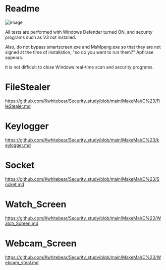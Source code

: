 
# Readme

![image](https://github.com/Kwhitebear/Security_study/assets/99308681/020844c9-7bda-4757-a48a-615b546c7184)

All tests are performed with Windows Defender turned ON, and security programs such as V3 not installed.<br>

Also, do not bypass smartscreen.exe and MsMpeng.exe so that they are not signed at the time of installation, "so do you want to run them?" Aphrase appears.<br>

It is not difficult to close Windows real-time scan and security programs.<br>


# FileStealer

https://github.com/Kwhitebear/Security_study/blob/main/MakeMal/C%23/FileStealer.md

# Keylogger

https://github.com/Kwhitebear/Security_study/blob/main/MakeMal/C%23/keylogger.md

# Socket

https://github.com/Kwhitebear/Security_study/blob/main/MakeMal/C%23/Socket.md

# Watch_Screen

https://github.com/Kwhitebear/Security_study/blob/main/MakeMal/C%23/Watch_Screen.md

# Webcam_Screen

https://github.com/Kwhitebear/Security_study/blob/main/MakeMal/C%23/Webcam_steal.md



